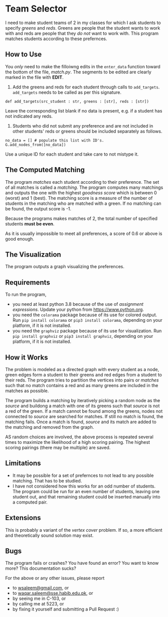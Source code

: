 # Team Selector

I need to make student teams of 2 in my classes for which I ask students to specify _greens_ and _reds_. Greens are people that the student wants to work with and reds are people that they _do not_ want to work with. This program matches students according to these prefernces.

## How to Use

You _only_ need to make the filloiwng edits in the `enter_data` function toward the bottom of the file,  _match.py_. The segments to be edited are clearly marked in the file with __EDIT__.

1. Add the greens and reds for each student through calls to `add_targets`. `add_targets` needs to be called as per this signature.
```
def add_targets(src_student : str, greens : [str], reds : [str])
```
Leave the corresponding list blank if no data is present, e.g. if a student has not indicated any reds. 
1. Students who did not submit any preference and are not included in other students' reds or greens should be included separately as follows.
```
no_data = [] # populate this list with ID's.
G.add_nodes_from([no_data])
```

Use a unique ID for each student and take care to not mistype it.

## The Computed Matching

The program _matches_ each student according to their preference. The set of all matches is called a _matching_. The program computes many matchings and outputs the one with the highest _goodness score_ which is between 0 (worst) and 1 (best). The matching score is a measure of the number of students in the matching who are matched with a green. If no matching can be found, the output score is -1.

Because the programs makes matches of 2, the total number of specified students __must be even__.

As it is usually impossible to meet all preferences, a score of 0.6 or above is good enough.

## The Visualization

The program outputs a graph visualizing the preferences.

## Requirements

To run the program,
- you need at least python 3.8 because of the use of _assignment expressions_. Update your python from https://www.python.org.
- you need the `colorama` package because of its use for colored output. Run `pip install colorama` or `pip3 install colorama`, depending on your platform, if it is not installed.
- you need the `graphviz` package because of its use for visualization. Run `pip install graphviz` or `pip3 install graphviz`, depending on your platform, if it is not installed.

## How it Works

The problem is modeled as a directed graph with every student as a node, green edges form a student to their greens and red edges from a student to their reds. The program tries to partition the vertices into pairs or _matches_ such that no match contains a red and as many greens are included in the matches as possible.

The program builds a matching by iteratively picking a random node as the _source_ and buildong a match with one of its greens such that _source_ is not a red of the green. If a match cannot be found among the greens, nodes not connected to _source_ are searched for matches. If still no match is found, the matching fails. Once a match is found, _source_ and its match are added to the matching and removed from the graph.

AS random choices are involved, the above process is repeated several times to maximize the likelihood of a high scoring pairing. The highest scoring pairings (there may be multiple) are saved.

## Limitations

- It may be possible for a set of prefernces to not lead to any possible matching. That has to be studied.
- I have not considered how this works for an odd number of students. The program could be run for an even number of students, leaving one student out, and that remaining student could be inserted manually into a computed pair.

## Extensions

This is probably a variant of the _vertex cover_ problem. If so, a more efficient and theoretically sound solution may exist.

## Bugs

The program fails or crashes? You have found an error? You want to know more? This documentation sucks?

For the above or any other issues, please report
- to <wsaleem@gmail.com>, or
- to <waqar.saleem@sse.habib.edu.pk>, or
- by seeing me in C-103, or
- by calling me at 5223, or
- by fixing it yourself and submitting a Pull Request :)
